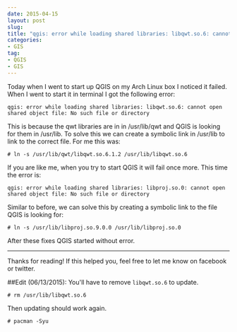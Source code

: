 ```yaml
---
date: 2015-04-15
layout: post
slug: 
title: "qgis: error while loading shared libraries: libqwt.so.6: cannot open shared object file: No such file or directory"
categories:
- GIS
tag:
- QGIS
- GIS
---
```


Today when I went to start up QGIS on my Arch Linux box I noticed it failed. When I went to start it in terminal I got the following error:

    qgis: error while loading shared libraries: libqwt.so.6: cannot open shared object file: No such file or directory

This is because the qwt libraries are in in /usr/lib/qwt and QGIS is looking for them in /usr/lib. To solve this we can create a symbolic link in /usr/lib to link to the correct file. For me this was:

    # ln -s /usr/lib/qwt/libqwt.so.6.1.2 /usr/lib/libqwt.so.6

If you are like me, when you try to start QGIS it will fail once more. This time the error is:

    qgis: error while loading shared libraries: libproj.so.0: cannot open shared object file: No such file or directory

Similar to before, we can solve this by creating a symbolic link to the file QGIS is looking for:

    # ln -s /usr/lib/libproj.so.9.0.0 /usr/lib/libproj.so.0

After these fixes QGIS started without error.

---

Thanks for reading! If this helped you, feel free to let me know on facebook or twitter.
  
##Edit (06/13/2015):
You'll have to remove ```libqwt.so.6``` to update.

~~~
# rm /usr/lib/libqwt.so.6
~~~

Then updating should work again.

~~~
# pacman -Syu
~~~
